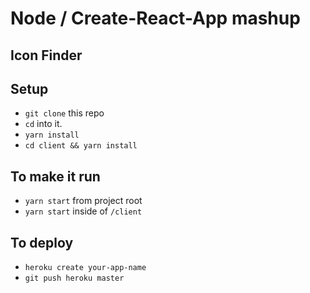 # Node / Create-React-App mashup
## Icon Finder

## Setup

* `git clone` this repo
* `cd` into it.
* `yarn install`
* `cd client && yarn install`

## To make it run

* `yarn start` from project root
* `yarn start` inside of `/client`

## To deploy

* `heroku create your-app-name`
* `git push heroku master`

